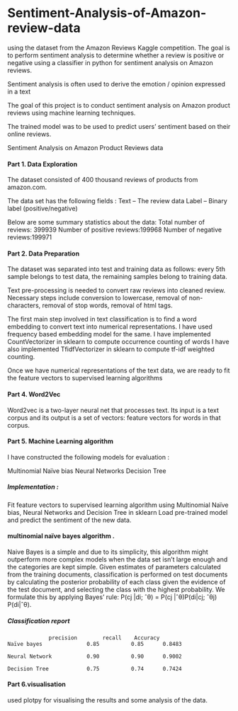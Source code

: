 # Sentiment-Analysis-of-Amazon-review-data

using the dataset  from the Amazon Reviews Kaggle competition. The goal is to perform
sentiment analysis to determine whether a review is positive or negative using a classifier in python for sentiment analysis on Amazon reviews. 

Sentiment analysis is often used to derive the emotion / opinion expressed in a text

The goal of this project is to conduct sentiment analysis on Amazon product reviews using machine learning techniques.

 The trained model was to be used to predict users’ sentiment based on their online reviews.



Sentiment Analysis on Amazon Product Reviews data
#### Part 1. Data Exploration
The dataset consisted of 400 thousand reviews of products from amazon.com.

The data set has the following fields :
Text – The review data 
Label – Binary label (positive/negative)

Below are some summary statistics about the data:
Total number of reviews: 399939
Number of positive reviews:199968
Number of negative reviews:199971

#### Part 2. Data Preparation
The dataset was separated into test and training data as follows: every 5th sample belongs to test data, the remaining samples belong to training data.

Text pre-processing is needed to convert raw reviews into cleaned review. Necessary steps include conversion to lowercase, removal of non-characters, removal of stop words, removal of html tags.

The first main step involved in text classification is to find a word embedding to convert text into numerical representations. I have used frequency based embedding model for the same.
I have implemented CountVectorizer in sklearn to compute occurrence counting of words
I have also implemented TfidfVectorizer in sklearn to compute tf-idf weighted counting. 

Once we have numerical representations of the text data, we are ready to fit the feature vectors to supervised learning algorithms
#### Part 4. Word2Vec
Word2vec is a two-layer neural net that processes text. Its input is a text corpus and its output is a set of vectors: feature vectors for words in that corpus.
#### Part 5. Machine Learning algorithm
I have constructed the following models for evaluation :


Multinomial Naïve bias
Neural Networks
Decision Tree
##### Implementation :
Fit feature vectors to supervised learning algorithm using Multinomial Naïve bias, Neural Networks and Decision Tree in sklearn
Load pre-trained model and predict the sentiment of the new data.

#### multinomial naïve bayes algorithm .
Naive Bayes is a simple and due to its simplicity, this algorithm might outperform more complex models when the data set isn’t large enough and the categories are kept simple.
Given estimates of parameters calculated from the training documents, classification is performed on test documents by calculating the posterior probability of each class given the evidence of the test document, and selecting the class with the highest probability. 
We formulate this by applying Bayes’ rule:
 P(cj |di; ˆθ) = P(cj |ˆθ)P(di|cj; ˆθj) P(di|ˆθ).
 
##### Classification report 
				 precision  	  recall 	Accuracy
	Naïve bayes            	 0.85   	   0.85    	 0.8483

	Neural Network	         0.90     	   0.90	  	 0.9002

	Decision Tree	         0.75      	   0.74  	 0.7424
              

#### Part 6.visualisation

used plotpy for visualising the results and some analysis of the data.

